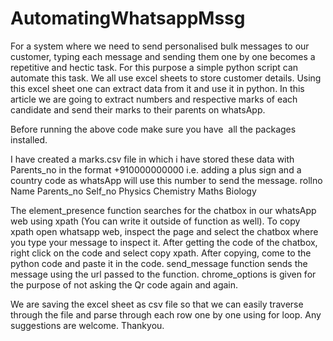 # AutomatingWhatsappMssg
For a system where we need to send personalised bulk messages to our customer, typing each message and sending them one by one becomes a repetitive and hectic task. For this purpose a simple python script can automate this task.
We all use excel sheets to store customer details. Using this excel sheet one can extract data from it and use it in python.
In this article we are going to extract numbers and respective marks of each candidate and send their marks to their parents on whatsApp.

Before running the above code make sure you have  all the packages installed. 

I have created a marks.csv file in which i have stored these data with Parents_no in the format +910000000000 i.e. adding a plus sign and a country code as whatsApp will use this number to send the message.
rollno	Name	Parents_no	Self_no	Physics	Chemistry	Maths	Biology

The element_presence function searches for the chatbox in our whatsApp web using xpath (You can write it outside of function as well). To copy xpath open whatsapp web, inspect the page and select the chatbox where you type your message to inspect it. 
After getting the code of the chatbox, right click on the code and select copy xpath. After copying, come to the python code and paste it in the code.
send_message function sends the message using the url passed to the function.
chrome_options is given for the purpose of not asking the Qr code again and again.

We are saving the excel sheet as csv file so that we can easily traverse through the file and parse through each row one by one using for loop.
Any suggestions are welcome. Thankyou.
